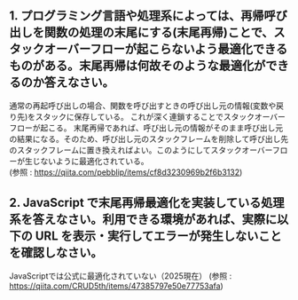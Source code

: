## 1. プログラミング言語や処理系によっては、再帰呼び出しを関数の処理の末尾にする(末尾再帰)ことで、スタックオーバーフローが起こらないよう最適化できるものがある。末尾再帰は何故そのような最適化ができるのか答えなさい。

通常の再起呼び出しの場合、関数を呼び出すときの呼び出し元の情報(変数や戻り先)をスタックに保存している。 これが深く連鎖することでスタックオーバーフローが起こる。
末尾再帰であれば、呼び出し元の情報がそのまま呼び出し元の結果になる。そのため、呼び出し元のスタックフレームを削除して呼び出し先のスタックフレームに置き換えればよい。このようにしてスタックオーバーフローが生じないように最適化されている。  
(参照 : https://qiita.com/pebblip/items/cf8d3230969b2f6b3132)

## 2. JavaScript で末尾再帰最適化を実装している処理系を答えなさい。利用できる環境があれば、実際に以下の URL を表示・実行してエラーが発生しないことを確認しなさい。

JavaScriptでは公式に最適化されていない（2025現在）
(参照 : https://qiita.com/CRUD5th/items/47385797e50e77753afa)
